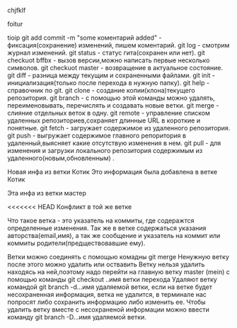 chjfklf

foitur

tioip
git add commit -m "some коментарий added" - фиксация(сохранение) изменений, пишем коментарий.
git log - смотрим журнал изменений.
git status - статус гита(сохранен или нет).
git checkuot bffbx - вызов версии,можно написать первые несколько символов.
git checkuot master - возвращение в актуальное состояние.
git diff - разница между текущим и сохраненными файлами.
git init - инициализация(только после перехода в нужную папку).
git help - справочник по git.
git clone -  создание копии(клона)текущего репозитория.
git branch - с помощью этой команды можно удалять, переименовывать, перечислять и создавать новые ветки.
git merge - слияние отдельных веток в одну.
git remote - управление списком удаленных репозиториев,сохраняет длинные URL в короткие и понятные.
git fetch - загружает содержимое из удаленного репозитория.
git push - выгружает содержимое главного репоритория в удаленный,выясняет какие отсутствую изменения в нем.
git pull - для изменения и загрузки локального репозитория содержимым из удаленного(новым,обновленным) .

Новая инфа из ветки Котик 
Это информация была добавлена в ветке Котик

  Эта инфа из ветки мастер

<<<<<<< HEAD
Конфликт в той же ветке

Что такое ветка - это указатель на коммиты, где содеражтся определенные изменения. Так же в ветке содержаться указания авторства(email,имя), а так же сообщение и указатель на коммит или коммиты родители(предществовавшие ему).

Ветки можно соединять с помощью комадны git merge
Ненужную ветку после этого можно удалить или оствавить
Ветку нельзя удалить находясь на ней,поэтому надо перейти на главную ветку master (mein) с помощью команды git checkout ..имя ветки перехода
Удаляют ветку командой git branch -d...имя удаляемой ветки, если на ветке будет несохраненная информация, ветка не удалится, в терминале нас попросят либо сохранить информацию либо изменить ее.
Чтобы удалить ветку вместе с несохраненой информации можно ввести команду git branch -D...имя удаляемой ветки.